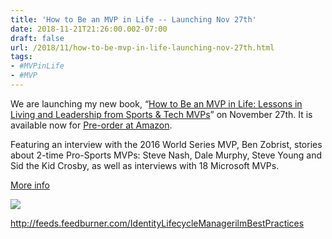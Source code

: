 ```yaml
---
title: 'How to Be an MVP in Life -- Launching Nov 27th'
date: 2018-11-21T21:26:00.002-07:00
draft: false
url: /2018/11/how-to-be-mvp-in-life-launching-nov-27th.html
tags: 
- #MVPinLife
- #MVP
---
```


We are launching my new book, “[How to Be an MVP in Life: Lessons in Living and Leadership from Sports & Tech MVPs](https://turquoise-poodle-csmt.squarespace.com/mvpinlifebook)” on November 27th. It is available now for [Pre-order at Amazon](https://www.amazon.com/gp/product/B07K5NKRQK).

Featuring an interview with the 2016 World Series MVP, Ben Zobrist, stories about 2-time Pro-Sports MVPs: Steve Nash, Dale Murphy, Steve Young and Sid the Kid Crosby, as well as interviews with 18 Microsoft MVPs.

  

[More info](https://www.davidplundell.com/mvp-in-life-blog/2018/11/19/how-to-be-an-mvp-in-life-launch-nov-27th)

[![](https://4.bp.blogspot.com/-uskkQrmEaW4/W_Yv6VwHbOI/AAAAAAAAAMU/heeY3HBh17sjdiyKVHQ41h86sVSO6jJzQCLcBGAs/s320/MVP_3DBook.jpg)](https://4.bp.blogspot.com/-uskkQrmEaW4/W_Yv6VwHbOI/AAAAAAAAAMU/heeY3HBh17sjdiyKVHQ41h86sVSO6jJzQCLcBGAs/s1600/MVP_3DBook.jpg)

  

http://feeds.feedburner.com/IdentityLifecycleManagerilmBestPractices